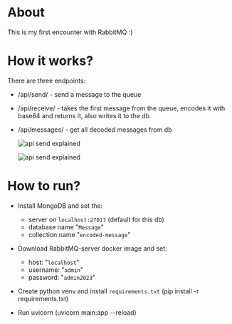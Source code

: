 # About

This is my first encounter with RabbitMQ :)

# How it works?

There are three endpoints:

- /api/send/ - send a message to the queue
- /api/receive/ - takes the first message from the queue, encodes it with base64 and returns it, also writes it to the db
- /api/messages/ - get all decoded messages from db

    ![api send explained](https://i.imgur.com/7GXgB8D.jpeg "/api/send/")

    ![api send explained](https://i.imgur.com/TPny4RM.jpeg "/api/send/")

# How to run?

- Install MongoDB and set the:
    - server on `localhost:27017` (default for this db)
    - database name "`Message`"
    - collection name "`encoded-message`"

- Download RabbitMQ-server docker image and set:
    - host: "`localhost`"
    - username: "`admin`"
    - password: "`admin2023`"

- Create python venv and install `requirements.txt` (pip install -r requirements.txt)

- Run uvicorn (uvicorn main:app --reload)
